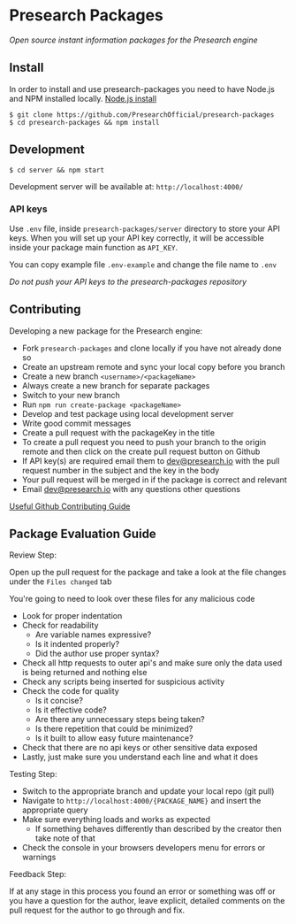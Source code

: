 # Presearch Packages

*Open source instant information packages for the Presearch engine*


## Install

In order to install and use presearch-packages you need to have Node.js and NPM installed locally. [Node.js install](https://nodejs.org/en/download/)

```
$ git clone https://github.com/PresearchOfficial/presearch-packages
$ cd presearch-packages && npm install
```

## Development

```
$ cd server && npm start
```

Development server will be available at: `http://localhost:4000/`

### API keys

Use `.env` file, inside `presearch-packages/server` directory to store your API keys.
When you will set up your API key correctly, it will be accessible inside your package main function as `API_KEY`.

You can copy example file `.env-example` and change the file name to `.env`

*Do not push your API keys to the presearch-packages repository*

## Contributing

Developing a new package for the Presearch engine:

- Fork `presearch-packages` and clone locally if you have not already done so
- Create an upstream remote and sync your local copy before you branch
- Create a new branch `<username>/<packageName>`
- Always create a new branch for separate packages
- Switch to your new branch
- Run `npm run create-package <packageName>`
- Develop and test package using local development server
- Write good commit messages
- Create a pull request with the packageKey in the title
- To create a pull request you need to push your branch to the origin remote and then click on the create pull request button on Github
- If API key(s) are required email them to dev@presearch.io with the pull request number in the subject and the key in the body
- Your pull request will be merged in if the package is correct and relevant
- Email dev@presearch.io with any questions other questions

[Useful Github Contributing Guide](https://akrabat.com/the-beginners-guide-to-contributing-to-a-github-project/)

## Package Evaluation Guide

Review Step:

Open up the pull request for the package and take a look at the file changes under the `Files changed` tab

You're going to need to look over these files for any malicious code

- Look for proper indentation
- Check for readability
  - Are variable names expressive?
  - Is it indented properly?
  - Did the author use proper syntax?
- Check all http requests to outer api's and make sure only the data used is being returned and nothing else
- Check any scripts being inserted for suspicious activity
- Check the code for quality
  - Is it concise?
  - Is it effective code?
  - Are there any unnecessary steps being taken?
  - Is there repetition that could be minimized?
  - Is it built to allow easy future maintenance?
- Check that there are no api keys or other sensitive data exposed
- Lastly, just make sure you understand each line and what it does

Testing Step:

- Switch to the appropriate branch and update your local repo (git pull)
- Navigate to `http://localhost:4000/{PACKAGE_NAME}` and insert the appropriate query
- Make sure everything loads and works as expected
  - If something behaves differently than described by the creator then take note of that
- Check the console in your browsers developers menu for errors or warnings

Feedback Step:

If at any stage in this process you found an error or something was off or you have a question for the author, leave explicit, detailed comments on the pull request for the author to go through and fix.


